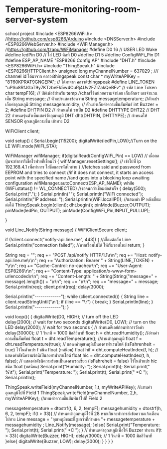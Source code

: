 # Temperature-monitoring-room-server-system
school project
#include <ESP8266WiFi.h>    //https://github.com/esp8266/Arduino
#include <DNSServer.h>
#include <ESP8266WebServer.h>
#include <WiFiManager.h>     //https://github.com/tzapu/WiFiManager
#define D0 16             // USER LED Wake
#define ledPin  D0        // ใส่ LED ติดที่ D0 
#define D1 5
#define ConfigWiFi_Pin D1 
#define ESP_AP_NAME  "ESP8266 Config AP"
#include "DHT.h"
#include <ESP8266WiFi.h>
#include "ThingSpeak.h"
#include <ESP8266HTTPClient.h> 
unsigned long myChannelNumber = 637029 ;  ///  channel id ได้มาจาก คลาวด์thingspeak
const char * myWriteAPIKey = "8T60KPRAT9GNGEPA";  // ได้มาจาก คลาวด์thingspeak
#define LINE_TOKEN "uPSu8RfJGaT9y7KTzbeFk5w4CuRj4Uv2FZIZakQeBFv" // รหัส Line Token
char tempF[6]; // บัฟเฟอร์สำหรับ temp //charใช้หน่วยความจำน้อย เก็บอักษร เลขจำนวนเต็ม
String message; // ตัวแปรแสดงข้อความ
String messagetemperature; //ตัวแปรเก็บค่าอุณหภูมิ
String messagehumidity; // ตัวแปรเก็บค่าความชื้นสัมพันธ์
int Buzzer = 2;
#define DHTPIN D2     // กำหนดให้ ขาเป็น D2 
#define DHTTYPE DHT22   // DHT 22 กำหนดรุ่นตัวเซ็นเซอร์วัดอุณหภูมิ
DHT dht(DHTPIN, DHTTYPE); // กำหนดให้ SENSOR อุณหภูมิความชื่น เข้าทาง D2

WiFiClient client;

void setup() 
  {
  Serial.begin(115200);
  digitalWrite(ledPin,LOW);//Turn on the LE
  WiFi.mode(WIFI_STA);

  WiFiManager wifiManager;
  if(digitalRead(ConfigWiFi_Pin) == LOW) // เมื่อกดปุ่มจะทำการรีเช็ตไวฟายที่เชื่อมไว้
  {
    wifiManager.resetSettings(); // เข้าไปที่ ip 192.168.4.1 เพื่อทำการ ใส่ชื่อและรหัสไวฟาย
  }
  //fetches ssid and password from EEPROM and tries to connect
  //if it does not connect, it starts an access point with the specified name
  //and goes into a blocking loop awaiting configuration
  wifiManager.autoConnect(ESP_AP_NAME); 
  while (WiFi.status() != WL_CONNECTED)  //รอจนกว่าเชื่อมต่อสำเร็จ
  {
     delay(500);
     Serial.print(".");
  }
  Serial.println("");
  Serial.println("WiFi connected");
  Serial.println("IP address: ");
  Serial.println(WiFi.localIP()); //แสดงค่า IP หลังเชื่อมต่อได้
  ThingSpeak.begin(client);
  dht.begin();
  pinMode(Buzzer,OUTPUT);
  pinMode(ledPin, OUTPUT);
  pinMode(ConfigWiFi_Pin,INPUT_PULLUP);

}

void Line_Notify(String message) {
 WiFiClientSecure client;

if (!client.connect("notify-api.line.me", 443)) {     //เชื่อมต่อกับ Line
 Serial.println("connection failed");                 //หากเชื่อมไม่ได้ ให้เริ่มรอบใหม่
 return;
 }

String req = "";
 req += "POST /api/notify HTTP/1.1\r\n";
 req += "Host: notify-api.line.me\r\n";
 req += "Authorization: Bearer " + String(LINE_TOKEN) + "\r\n";
 req += "Cache-Control: no-cache\r\n";
 req += "User-Agent: ESP8266\r\n";
 req += "Content-Type: application/x-www-form-urlencoded\r\n";
 req += "Content-Length: " + String(String("message=" + message).length()) + "\r\n";
 req += "\r\n";
 req += "message=" + message;
 Serial.println(req);
 client.print(req);
 delay(3000);

Serial.println("-------------");
 while (client.connected()) {
 String line = client.readStringUntil('\n');
 if (line == "\r") {
 break;
 }
 Serial.println(line);
 }
 Serial.println("-------------");
}

void loop(){
 {
 digitalWrite(D0, HIGH);  // turn off the LED  
 delay(2000);             // wait for two seconds
 digitalWrite(D0, LOW);   // turn on the LED
 delay(2000);             // wait for two seconds
{
 // กำหนดดีเลย์ก่อนทำการวัดค่า
  delay(30000); // 1 วินาที = 1000 มิลลิวินาที
  float h = dht.readHumidity(); //อ่านค่าความชื้นสัมพัทธ์
  float t = dht.readTemperature(); //อ่านค่าอุณหภูมิ
  float f = dht.readTemperature(true); // แสดงค่าอุณหภูมิเป็นองศาฟาเรนไฮต์ (isFahrenheit = true) ไว้ในตัวแปร f ชนิด float (ทศนิยม)
  float hif = dht.computeHeatIndex(f, h); //แสดงค่าดัชนีความร้อนิเป็นองศาฟาเรนไฮต์
  float hic = dht.computeHeatIndex(t, h, false); // แสดงค่าดัชนีความร้อนเป็นองศาเซลเซียส (isFahreheit = false) ไว้ในตัวแปร hic ชนิด float (ทศนิยม)
  Serial.print("Humidity: ");
  Serial.print(h);
  Serial.print(" %\t");
  Serial.print("Temperature: ");
  Serial.print(t);
  Serial.print(" *C ");
  Serial.println();

  ThingSpeak.writeField(myChannelNumber, 1,t, myWriteAPIKey); //แทนค่าอุณหภูมิไปที่ Field 1 
  ThingSpeak.writeField(myChannelNumber, 2,h, myWriteAPIKey); //แทนค่าความชื้นสัมพันธ์ไปที่ Field 2

 messagetemperature = dtostrf(t, 6, 2, tempF);
 messagehumidity = dtostrf(h, 6, 2, tempF);
if(t > 33){  // กำหนดค่าอุณหภูมิไว้ที่ 28 หากเกินจะทำการส่งข้อความแจ้งเตือนไปทาง Line
   message = "อุณหภูมิขณะนี้สูงกว่าที่กำหนด "+ messagetemperature + messagehumidity ;
    Line_Notify(message);
}else{
    Serial.print("Temperature: "); 
    Serial.print(t);
    Serial.print(" *C ");
    }
// กำหนดค่าอุณหภูมิเพื่อให้ Buzzer ทำงาน
if(t > 33){
  digitalWrite(Buzzer, HIGH);
  delay(3000); // 1 วินาที = 1000 มิลลิวินาที
}else{
  digitalWrite(Buzzer, LOW);
  delay(3000);
    }
  }
}
}
